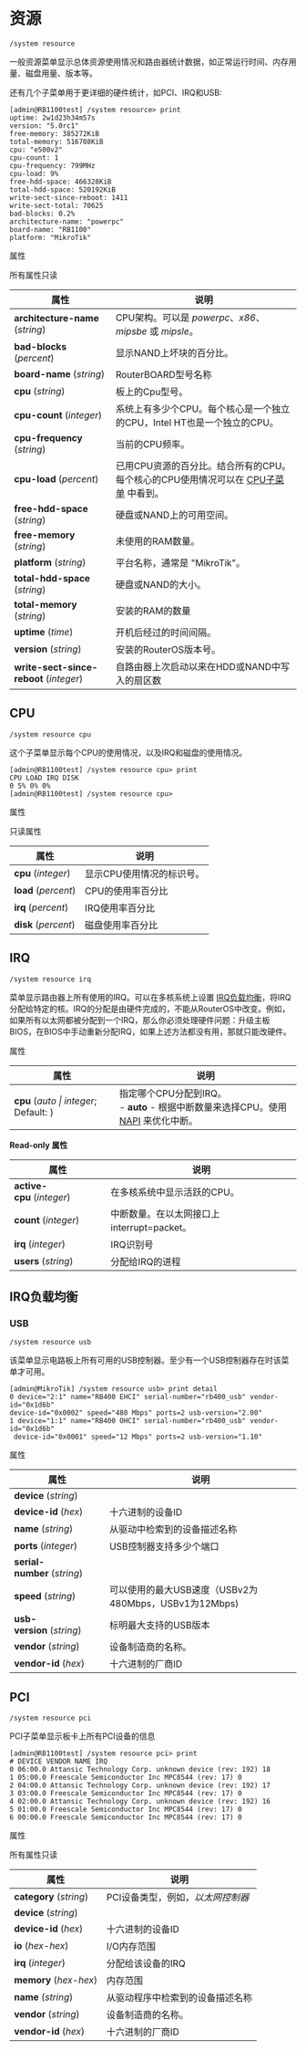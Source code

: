 # 资源

`/system resource`

一般资源菜单显示总体资源使用情况和路由器统计数据，如正常运行时间、内存用量、磁盘用量、版本等。

还有几个子菜单用于更详细的硬件统计，如PCI、IRQ和USB:

```shell
[admin@RB1100test] /system resource> print
uptime: 2w1d23h34m57s
version: "5.0rc1"
free-memory: 385272KiB
total-memory: 516708KiB
cpu: "e500v2"
cpu-count: 1
cpu-frequency: 799MHz
cpu-load: 9%
free-hdd-space: 466328KiB
total-hdd-space: 520192KiB
write-sect-since-reboot: 1411
write-sect-total: 70625
bad-blocks: 0.2%
architecture-name: "powerpc"
board-name: "RB1100"
platform: "MikroTik"
```

属性

所有属性只读

| 属性                                    | 说明                                                                                                                                            |
| --------------------------------------- | ----------------------------------------------------------------------------------------------------------------------------------------------- |
| **architecture-name** (_string_)        | CPU架构。可以是 _powerpc_、_x86_、_mipsbe_ 或 _mipsle_。                                                                                        |
| **bad-blocks** (_percent_)              | 显示NAND上坏块的百分比。                                                                                                                        |
| **board-name** (_string_)               | RouterBOARD型号名称                                                                                                                             |
| **cpu** (_string_)                      | 板上的Cpu型号。                                                                                                                                 |
| **cpu-count** (_integer_)               | 系统上有多少个CPU。每个核心是一个独立的CPU，Intel HT也是一个独立的CPU。                                                                         |
| **cpu-frequency** (_string_)            | 当前的CPU频率。                                                                                                                                 |
| **cpu-load** (_percent_)                | 已用CPU资源的百分比。结合所有的CPU。每个核心的CPU使用情况可以在 [CPU子菜单](https://wiki.mikrotik.com/wiki/Manual:System/Resource#CPU) 中看到。 |
| **free-hdd-space** (_string_)           | 硬盘或NAND上的可用空间。                                                                                                                        |
| **free-memory** (_string_)              | 未使用的RAM数量。                                                                                                                               |
| **platform** (_string_)                 | 平台名称，通常是 "MikroTik"。                                                                                                                   |
| **total-hdd-space** (_string_)          | 硬盘或NAND的大小。                                                                                                                              |
| **total-memory** (_string_)             | 安装的RAM的数量                                                                                                                                 |
| **uptime** (_time_)                     | 开机后经过的时间间隔。                                                                                                                          |
| **version** (_string_)                  | 安装的RouterOS版本号。                                                                                                                          |
| **write-sect-since-reboot** (_integer_) | 自路由器上次启动以来在HDD或NAND中写入的扇区数                                                                                                   |

## CPU

`/system resource cpu`

这个子菜单显示每个CPU的使用情况，以及IRQ和磁盘的使用情况。

```shell
[admin@RB1100test] /system resource cpu> print
CPU LOAD IRQ DISK
0 5% 0% 0%
[admin@RB1100test] /system resource cpu>
```

属性

只读属性

| 属性                 | 说明                      |
| -------------------- | ------------------------- |
| **cpu** (_integer_)  | 显示CPU使用情况的标识号。 |
| **load** (_percent_) | CPU的使用率百分比         |
| **irq** (_percent_)  | IRQ使用率百分比           |
| **disk** (_percent_) | 磁盘使用率百分比          |

## IRQ

`/system resource irq`
  
菜单显示路由器上所有使用的IRQ。可以在多核系统上设置 [IRQ负载均衡](https://wiki.mikrotik.com/wiki/Manual:System/Resource#IRQ_Load_Balancing)，将IRQ分配给特定的核。IRQ的分配是由硬件完成的，不能从RouterOS中改变。例如，如果所有以太网都被分配到一个IRQ，那么你必须处理硬件问题：升级主板BIOS，在BIOS中手动重新分配IRQ，如果上述方法都没有用，那就只能改硬件。

属性

| 属性                                   | 说明                                                                                                                                                          |
| -------------------------------------- | ------------------------------------------------------------------------------------------------------------------------------------------------------------- |
| **cpu** (_auto \| integer_; Default: ) | 指定哪个CPU分配到IRQ。<br>- **auto** - 根据中断数量来选择CPU。使用 [NAPI](http://www.linuxfoundation.org/collaborate/workgroups/networking/napi) 来优化中断。 |

**Read-only 属性**

| 属性                       | 说明                                       |
| -------------------------- | ------------------------------------------ |
| **active-cpu** (_integer_) | 在多核系统中显示活跃的CPU。                |
| **count** (_integer_)      | 中断数量。在以太网接口上interrupt=packet。 |
| **irq** (_integer_)        | IRQ识别号                                  |
| **users** (_string_)       | 分配给IRQ的进程                            |

## IRQ负载均衡

### USB

`/system resource usb`

该菜单显示电路板上所有可用的USB控制器。至少有一个USB控制器存在时该菜单才可用。

```shell
[admin@MikroTik] /system resource usb> print detail
0 device="2:1" name="RB400 EHCI" serial-number="rb400_usb" vendor-id="0x1d6b"
device-id="0x0002" speed="480 Mbps" ports=2 usb-version="2.00"
1 device="1:1" name="RB400 OHCI" serial-number="rb400_usb" vendor-id="0x1d6b"
 device-id="0x0001" speed="12 Mbps" ports=2 usb-version="1.10"
```

属性

| 属性                         | 说明                                                  |
| ---------------------------- | ----------------------------------------------------- |
| **device** (_string_)        |
| **device-id** (_hex_)        | 十六进制的设备ID                                      |
| **name** (_string_)          | 从驱动中检索到的设备描述名称                          |
| **ports** (_integer_)        | USB控制器支持多少个端口                               |
| **serial-number** (_string_) |
| **speed** (_string_)         | 可以使用的最大USB速度（USBv2为480Mbps，USBv1为12Mbps) |
| **usb-version** (_string_)   | 标明最大支持的USB版本                                 |
| **vendor** (_string_)        | 设备制造商的名称。                                    |
| **vendor-id** (_hex_)        | 十六进制的厂商ID                                      |

## PCI

`/system resource pci`

PCI子菜单显示板卡上所有PCI设备的信息

```shell
[admin@RB1100test] /system resource pci> print
# DEVICE VENDOR NAME IRQ
0 06:00.0 Attansic Technology Corp. unknown device (rev: 192) 18
1 05:00.0 Freescale Semiconductor Inc MPC8544 (rev: 17) 0
2 04:00.0 Attansic Technology Corp. unknown device (rev: 192) 17
3 03:00.0 Freescale Semiconductor Inc MPC8544 (rev: 17) 0
4 02:00.0 Attansic Technology Corp. unknown device (rev: 192) 16
5 01:00.0 Freescale Semiconductor Inc MPC8544 (rev: 17) 0
6 00:00.0 Freescale Semiconductor Inc MPC8544 (rev: 17) 0
```

属性

所有属性只读

| 属性                    | 说明                              |
| ----------------------- | --------------------------------- |
| **category** (_string_) | PCI设备类型，例如，_以太网控制器_ |
| **device** (_string_)   |
| **device-id** (_hex_)   | 十六进制的设备ID                  |
| **io** (_hex-hex_)      | I/O内存范围                       |
| **irq** (_integer_)     | 分配给该设备的IRQ                 |
| **memory** (_hex-hex_)  | 内存范围                          |
| **name** (_string_)     | 从驱动程序中检索到的设备描述名称  |
| **vendor** (_string_)   | 设备制造商的名称。                |
| **vendor-id** (_hex_)   | 十六进制的厂商ID                  |
